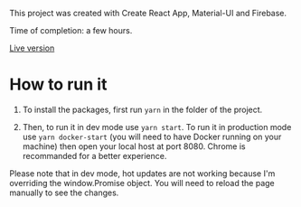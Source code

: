 This project was created with Create React App, Material-UI and Firebase.

Time of completion: a few hours.

[Live version](#https://sofianefrontend.firebaseapp.com)

# How to run it

1. To install the packages, first run `yarn` in the folder of the project.

2. Then, to run it in dev mode use `yarn start`. To run it in production mode use `yarn docker-start` (you will need to have Docker running on your machine) then open your local host at port 8080. Chrome is recommanded for a better experience.

Please note that in dev mode, hot updates are not working because I'm overriding the window.Promise object. You will need to reload the page manually to see the changes.
